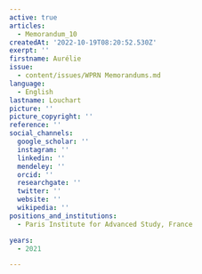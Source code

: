 ```yaml
---
active: true
articles:
  - Memorandum_10
createdAt: '2022-10-19T08:20:52.530Z'
exerpt: ''
firstname: Aurélie
issue:
  - content/issues/WPRN Memorandums.md
language:
  - English
lastname: Louchart
picture: ''
picture_copyright: ''
reference: ''
social_channels:
  google_scholar: ''
  instagram: ''
  linkedin: ''
  mendeley: ''
  orcid: ''
  researchgate: ''
  twitter: ''
  website: ''
  wikipedia: ''
positions_and_institutions:
  - Paris Institute for Advanced Study, France

years:
  - 2021

---
```

